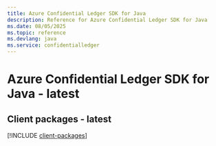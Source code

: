 ```yaml
---
title: Azure Confidential Ledger SDK for Java
description: Reference for Azure Confidential Ledger SDK for Java
ms.date: 08/05/2025
ms.topic: reference
ms.devlang: java
ms.service: confidentialledger
---
```

# Azure Confidential Ledger SDK for Java - latest

## Client packages - latest
[!INCLUDE [client-packages](confidential-ledger-client-index.md)]